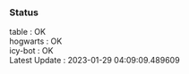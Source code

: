 ### Status


table : OK  
hogwarts : OK  
icy-bot : OK  
Latest Update : 2023-01-29 04:09:09.489609
